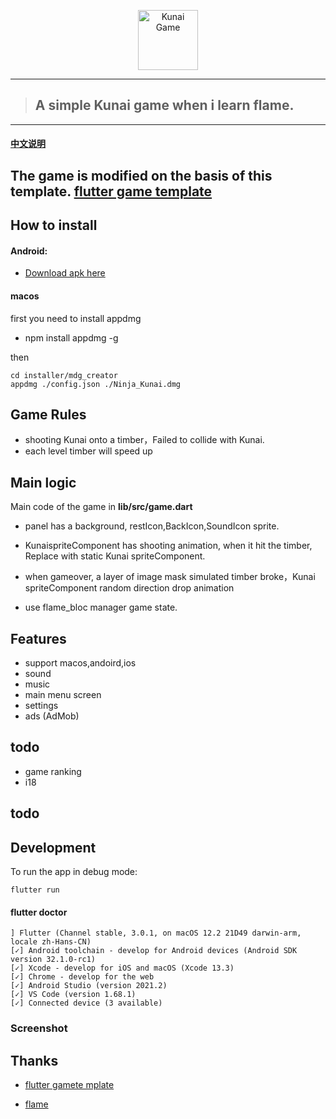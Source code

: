 <p align="center">
   <a href="https://imgtu.com/i/jsAqL6"><img width="96"  src="https://s1.ax1x.com/2022/07/10/jsAqL6.png" alt="Kunai Game" /></a>
</p>


-----

> ## A simple Kunai game when i learn flame.

------

#### [中文说明](https://zhuanlan.zhihu.com/p/540391836)


## The game is modified on the basis of this template. [flutter game template](https://github.com/flutter/samples/tree/3a0a652984e9b974342d172b9f0ffa161d0dcb2f/game_template)




## How to install

#### Android:

- [Download apk here](https://github.com/hzeyuan/flutter-flame-kunaiGame/releases/download/v0.0.1/v0.0.1.apk)

#### macos 

first you need to install appdmg

- npm install appdmg -g

then 


```
cd installer/mdg_creator
appdmg ./config.json ./Ninja_Kunai.dmg
```




## Game Rules

- shooting Kunai onto a timber，Failed to collide with Kunai.
- each level timber  will speed up


## Main logic

Main code of the game in  **lib/src/game.dart**


- panel has a background, restIcon,BackIcon,SoundIcon sprite.

- KunaispriteComponent has shooting animation, when it hit the timber, Replace with static Kunai spriteComponent.
- when gameover, a layer of image mask simulated timber broke，Kunai spriteComponent random direction drop animation
- use flame_bloc manager game state.





## Features
- support macos,andoird,ios
- sound
- music
- main menu screen
- settings
- ads (AdMob)

## todo

- game ranking
- i18


## todo

## Development

To run the app in debug mode:

```
flutter run
```

#### flutter doctor

```
] Flutter (Channel stable, 3.0.1, on macOS 12.2 21D49 darwin-arm, locale zh-Hans-CN)
[✓] Android toolchain - develop for Android devices (Android SDK version 32.1.0-rc1)
[✓] Xcode - develop for iOS and macOS (Xcode 13.3)
[✓] Chrome - develop for the web
[✓] Android Studio (version 2021.2)
[✓] VS Code (version 1.68.1)
[✓] Connected device (3 available)
```


### Screenshot 




## Thanks

- [flutter gamete mplate](https://github.com/flutter/samples/tree/3a0a652984e9b974342d172b9f0ffa161d0dcb2f/game_template)

- [flame](https://github.com/flame-engine/flame)
